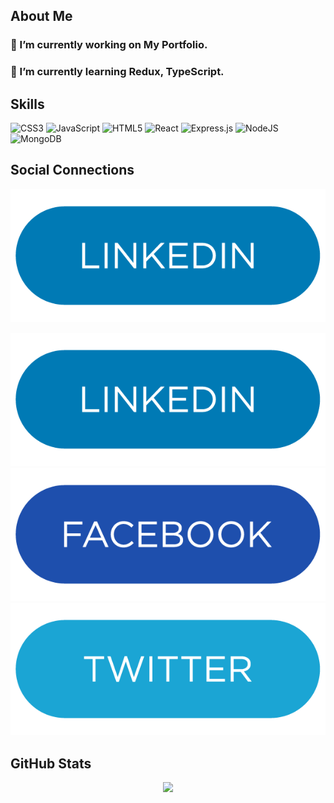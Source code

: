 ## About Me

### 🔭 I’m currently working on My Portfolio.

### 🌱 I’m currently learning Redux, TypeScript.

## Skills

![CSS3](https://img.shields.io/badge/css3-%231572B6.svg?style=for-the-badge&logo=css3&logoColor=white) ![JavaScript](https://img.shields.io/badge/javascript-%23323330.svg?style=for-the-badge&logo=javascript&logoColor=%23F7DF1E) ![HTML5](https://img.shields.io/badge/html5-%23E34F26.svg?style=for-the-badge&logo=html5&logoColor=white) ![React](https://img.shields.io/badge/react-%2320232a.svg?style=for-the-badge&logo=react&logoColor=%2361DAFB) ![Express.js](https://img.shields.io/badge/express.js-%23404d59.svg?style=for-the-badge&logo=express&logoColor=%2361DAFB) ![NodeJS](https://img.shields.io/badge/node.js-6DA55F?style=for-the-badge&logo=node.js&logoColor=white) ![MongoDB](https://img.shields.io/badge/MongoDB-%234ea94b.svg?style=for-the-badge&logo=mongodb&logoColor=white)

## Social Connections

<div align='center'>

<a href="https://www.linkedin.com/in/-tarekul-islam/"><img  src="https://github.com/itarek99/itarek99/blob/main/images/icons/linkedin.png" alt="LinkedIn Button"/></a>

[![LinkedIn](https://github.com/itarek99/itarek99/blob/main/images/icons/linkedin.png)](https://www.linkedin.com/in/-tarekul-islam/) [![Facebook](https://github.com/itarek99/itarek99/blob/main/images/icons/facebook.png)](https://facebook.com/tarek161803) [![Twitter](https://github.com/itarek99/itarek99/blob/main/images/icons/twitter.png)](https://twitter.com/tarek161803)

</div>

## GitHub Stats

<div align='center'>

![](https://github-readme-streak-stats.herokuapp.com/?user=itarek99&theme=react&hide_border=true)

</div>
